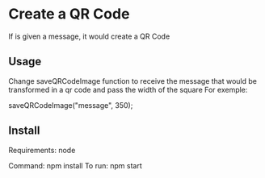 # Create a QR Code

If is given a message, it would create a QR Code

## Usage

Change saveQRCodeImage function to receive the message that would be transformed in a qr code and pass the width of the square
For exemple:

saveQRCodeImage("message", 350);

## Install

Requirements: node

Command: npm install
To run: npm start
